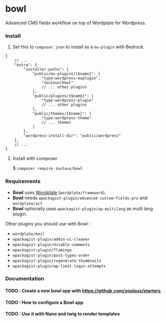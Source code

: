 # bowl
Advanced CMS fields workflow on top of Wordplate for Wordpress.


### Install

1. Set this to `composer.json` to install as a `mu-plugin` with Bedrock.

```json5
{
	// ...
	"extra": {
		"installer-paths": {
			"public/mu-plugins/{$name}": [
				"type:wordpress-muplugin",
				"zouloux/bowl"
				// ... other plugins
			],
			"public/plugins/{$name}": [
				"type:wordpress-plugin"
				// ... other plugins
			],
			"public/themes/{$name}": [
				"type:wordpress-theme"
				// ... themes
			]
		},
		"wordpress-install-dir": "public/wordpress"
	},
	// ...
}
```

2. Install with composer

    $ `composer require zouloux/bowl`

### Requirements

- **Bowl** uses [Wordplate](https://github.com/wordplate/wordplate) (`wordplate/framework`).
- **Bowl** needs `wpackagist-plugin/advanced-custom-fields-pro` and `wordplate/acf`
- **Bowl** optionally uses `wpackagist-plugin/wp-multilang` as mutli lang plugin.

Other plugins you should use with Bowl :

- `wordplate/mail`
- `wpackagist-plugin/admin-ui-cleaner`
- `wpackagist-plugin/disable-comments`
- `wpackagist-plugin/flamingo`
- `wpackagist-plugin/post-types-order`
- `wpackagist-plugin/regenerate-thumbnails`
- `wpackagist-plugin/wp-limit-login-attempts`

### Documentation

#### TODO : Create a new bowl app with https://github.com/zouloux/starters
#### TODO : How to configure a Bowl app
#### TODO : Use it with Nano and twig to render templates